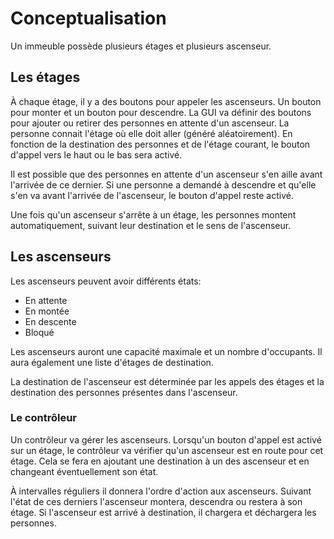 # Conceptualisation

Un immeuble possède plusieurs étages et plusieurs ascenseur.

## Les étages

À chaque étage, il y a des boutons pour appeler les ascenseurs. Un bouton pour monter et un bouton pour descendre. La GUI va définir des boutons pour ajouter ou retirer des personnes en attente d'un ascenseur. La personne connait l'étage où elle doit aller (généré aléatoirement). En fonction de la destination des personnes et de l'étage courant, le bouton d'appel vers le haut ou le bas sera activé.

Il est possible que des personnes en attente d'un ascenseur s'en aille avant l'arrivée de ce dernier. Si une personne a demandé à descendre et qu'elle s'en va avant l'arrivée de l'ascenseur, le bouton d'appel reste activé.

Une fois qu'un ascenseur s'arrête à un étage, les personnes montent automatiquement, suivant leur destination et le sens de l'ascenseur.

## Les ascenseurs

Les ascenseurs peuvent avoir différents états:
* En attente
* En montée
* En descente
* Bloqué

Les ascenseurs auront une capacité maximale et un nombre d'occupants. Il aura également une liste d'étages de destination.

La destination de l'ascenseur est déterminée par les appels des étages et la destination des personnes présentes dans l'ascenseur.

### Le contrôleur

Un contrôleur va gérer les ascenseurs. Lorsqu'un bouton d'appel est activé sur un étage, le contrôleur va vérifier qu'un ascenseur est en route pour cet étage. Cela se fera en ajoutant une destination à un des ascenseur et en changeant éventuellement son état.

À intervalles réguliers il donnera l'ordre d'action aux ascenseurs. Suivant l'état de ces derniers l'ascenseur montera, descendra ou restera à son étage. Si l'ascenseur est arrivé à destination, il chargera et déchargera les personnes.